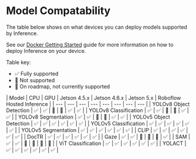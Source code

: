 # Model Compatability

The table below shows on what devices you can deploy models supported by Inference.

See our [Docker Getting Started](/docs/quickstart/docker) guide for more information on how to deploy Inference on your device.

Table key:

- ✅ Fully supported
- 🚫 Not supported
- 🚧 On roadmap, not currently supported

| Model | CPU | GPU | Jetson 4.5.x | Jetson 4.6.x | Jetson 5.x | Roboflow Hosted Inference |
| --- | --- | --- | --- | --- | --- | --- | --- |
| YOLOv8 Object Detection | ✅ | ✅ | 🚫 | 🚫 | ✅ | ✅ |
| YOLOv8 Classification | ✅ | ✅ | 🚫 | 🚫 | ✅ | ✅ |
| YOLOv8 Segmentation | ✅ | ✅ | 🚫 | 🚫 | ✅ | ✅ |
| YOLOv5 Object Detection | ✅ | ✅ | ✅ | ✅ | ✅ | ✅ |
| YOLOv5 Classification | ✅ | ✅ | ✅ | ✅ | ✅ | ✅ |
| YOLOv5 Segmentation | ✅ | ✅ | ✅ | ✅ | ✅ | ✅ |
| CLIP | ✅ | ✅ | ✅ | ✅ | ✅ | ✅ |
| DocTR | ✅ | ✅ | ✅ | ✅ | ✅ | ✅ |
| Gaze | ✅ | ✅ | 🚫 | 🚫 | 🚫 | ✅ |
| SAM | ✅ | ✅ | 🚫 | 🚫 | 🚫 | 🚫 |
| ViT Classification | ✅ | ✅ | ✅ | ✅ | ✅ | ✅ |
| YOLACT | ✅ | ✅ | ✅ | ✅ | ✅ | ✅ |

